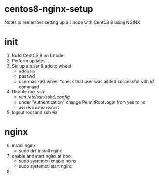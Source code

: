 # centos8-nginx-setup
Notes to remember setting up a Linode with CentOS 8 using NGINX

# init

1. Build CentOS 8 on Linode
2. Perform updates
3. Set up altuser & add to wheel
    - adduser <altuser>
    - passwd <altuser>
    - usermad -aG wheel <altuser>
    *check that user was added successful with *id <altuser>* command
4. Disable root ssh:
    - *vim /etc/ssh/sshd_config*
    - under "Authentication" change PermitRootLogin from yes to no
    - service sshd restart
5. logout root and ssh via <altuser>

# nginx

6. install nginx
    - sudo dnf install nginx
7. enable and start nginx at boot
    - sudo systemctl enable nginx
    - sudo systemctl start nginx
8. 




